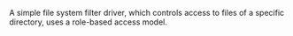 A simple file system filter driver, which controls access to files of a specific directory, uses a role-based access model.